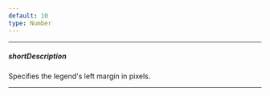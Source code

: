 ```yaml
---
default: 10
type: Number
---
```

---
##### shortDescription
Specifies the legend's left margin in pixels.

---
